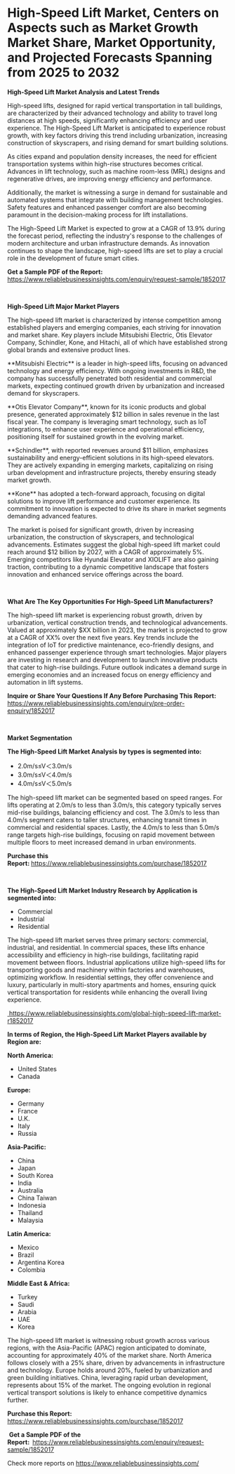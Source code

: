<p><h1>High-Speed Lift Market, Centers on Aspects such as Market Growth Market Share, Market Opportunity, and Projected Forecasts Spanning from 2025 to 2032</h1></p><p><strong>High-Speed Lift Market Analysis and Latest Trends</strong></p>
<p><p>High-speed lifts, designed for rapid vertical transportation in tall buildings, are characterized by their advanced technology and ability to travel long distances at high speeds, significantly enhancing efficiency and user experience. The High-Speed Lift Market is anticipated to experience robust growth, with key factors driving this trend including urbanization, increasing construction of skyscrapers, and rising demand for smart building solutions. </p><p>As cities expand and population density increases, the need for efficient transportation systems within high-rise structures becomes critical. Advances in lift technology, such as machine room-less (MRL) designs and regenerative drives, are improving energy efficiency and performance. </p><p>Additionally, the market is witnessing a surge in demand for sustainable and automated systems that integrate with building management technologies. Safety features and enhanced passenger comfort are also becoming paramount in the decision-making process for lift installations. </p><p>The High-Speed Lift Market is expected to grow at a CAGR of 13.9% during the forecast period, reflecting the industry's response to the challenges of modern architecture and urban infrastructure demands. As innovation continues to shape the landscape, high-speed lifts are set to play a crucial role in the development of future smart cities.</p></p>
<p><strong>Get a Sample PDF of the Report:&nbsp;</strong> <a href="https://www.reliablebusinessinsights.com/enquiry/request-sample/1852017?utm_campaign=75&utm_medium=2&utm_source=Github&utm_content=ia&utm_term=07012025&utm_id=high-speed-lift">https://www.reliablebusinessinsights.com/enquiry/request-sample/1852017</a></p>
<p>&nbsp;</p>
<p><strong>High-Speed Lift Major Market Players</strong></p>
<p><p>The high-speed lift market is characterized by intense competition among established players and emerging companies, each striving for innovation and market share. Key players include Mitsubishi Electric, Otis Elevator Company, Schindler, Kone, and Hitachi, all of which have established strong global brands and extensive product lines.</p><p>**Mitsubishi Electric** is a leader in high-speed lifts, focusing on advanced technology and energy efficiency. With ongoing investments in R&D, the company has successfully penetrated both residential and commercial markets, expecting continued growth driven by urbanization and increased demand for skyscrapers.</p><p>**Otis Elevator Company**, known for its iconic products and global presence, generated approximately $12 billion in sales revenue in the last fiscal year. The company is leveraging smart technology, such as IoT integrations, to enhance user experience and operational efficiency, positioning itself for sustained growth in the evolving market.</p><p>**Schindler**, with reported revenues around $11 billion, emphasizes sustainability and energy-efficient solutions in its high-speed elevators. They are actively expanding in emerging markets, capitalizing on rising urban development and infrastructure projects, thereby ensuring steady market growth.</p><p>**Kone** has adopted a tech-forward approach, focusing on digital solutions to improve lift performance and customer experience. Its commitment to innovation is expected to drive its share in market segments demanding advanced features.</p><p>The market is poised for significant growth, driven by increasing urbanization, the construction of skyscrapers, and technological advancements. Estimates suggest the global high-speed lift market could reach around $12 billion by 2027, with a CAGR of approximately 5%. Emerging competitors like Hyundai Elevator and XIOLIFT are also gaining traction, contributing to a dynamic competitive landscape that fosters innovation and enhanced service offerings across the board.</p></p>
<p>&nbsp;</p>
<p><strong>What Are The Key Opportunities For High-Speed Lift Manufacturers?</strong></p>
<p><p>The high-speed lift market is experiencing robust growth, driven by urbanization, vertical construction trends, and technological advancements. Valued at approximately $XX billion in 2023, the market is projected to grow at a CAGR of XX% over the next five years. Key trends include the integration of IoT for predictive maintenance, eco-friendly designs, and enhanced passenger experience through smart technologies. Major players are investing in research and development to launch innovative products that cater to high-rise buildings. Future outlook indicates a demand surge in emerging economies and an increased focus on energy efficiency and automation in lift systems.</p></p>
<p><strong>Inquire or Share Your Questions If Any Before Purchasing This Report:</strong> <a href="https://www.reliablebusinessinsights.com/enquiry/pre-order-enquiry/1852017?utm_campaign=75&utm_medium=2&utm_source=Github&utm_content=ia&utm_term=07012025&utm_id=high-speed-lift">https://www.reliablebusinessinsights.com/enquiry/pre-order-enquiry/1852017</a></p>
<p>&nbsp;</p>
<p><strong>Market Segmentation</strong></p>
<p><strong>The High-Speed Lift Market Analysis by types is segmented into:</strong></p>
<p><ul><li>2.0m/s≤V＜3.0m/s</li><li>3.0m/s≤V＜4.0m/s</li><li>4.0m/s≤V＜5.0m/s</li></ul></p>
<p><p>The high-speed lift market can be segmented based on speed ranges. For lifts operating at 2.0m/s to less than 3.0m/s, this category typically serves mid-rise buildings, balancing efficiency and cost. The 3.0m/s to less than 4.0m/s segment caters to taller structures, enhancing transit times in commercial and residential spaces. Lastly, the 4.0m/s to less than 5.0m/s range targets high-rise buildings, focusing on rapid movement between multiple floors to meet increased demand in urban environments.</p></p>
<p><strong>Purchase this Report:&nbsp;</strong><a href="https://www.reliablebusinessinsights.com/purchase/1852017?utm_campaign=75&utm_medium=2&utm_source=Github&utm_content=ia&utm_term=07012025&utm_id=high-speed-lift">https://www.reliablebusinessinsights.com/purchase/1852017</a></p>
<p>&nbsp;</p>
<p><strong>The High-Speed Lift Market Industry Research by Application is segmented into:</strong></p>
<p><ul><li>Commercial</li><li>Industrial</li><li>Residential</li></ul></p>
<p><p>The high-speed lift market serves three primary sectors: commercial, industrial, and residential. In commercial spaces, these lifts enhance accessibility and efficiency in high-rise buildings, facilitating rapid movement between floors. Industrial applications utilize high-speed lifts for transporting goods and machinery within factories and warehouses, optimizing workflow. In residential settings, they offer convenience and luxury, particularly in multi-story apartments and homes, ensuring quick vertical transportation for residents while enhancing the overall living experience.</p></p>
<p><a href="https://www.reliablebusinessinsights.com/global-high-speed-lift-market-r1852017?utm_campaign=75&utm_medium=2&utm_source=Github&utm_content=ia&utm_term=07012025&utm_id=high-speed-lift">&nbsp;https://www.reliablebusinessinsights.com/global-high-speed-lift-market-r1852017</a></p>
<p><strong>In terms of Region, the High-Speed Lift Market Players available by Region are:</strong></p>
<p>
    <p> <strong> North America: </strong>
        <ul>
            <li>United States</li>
            <li>Canada</li>
        </ul>
        </p> 
    <p> <strong> Europe: </strong>
        <ul>
            <li>Germany</li>
            <li>France</li>
            <li>U.K.</li>
            <li>Italy</li>
            <li>Russia</li>
        </ul>
        </p> 
    <p> <strong> Asia-Pacific: </strong>
        <ul>
            <li>China</li>
            <li>Japan</li>
            <li>South Korea</li>
            <li>India</li>
            <li>Australia</li>
            <li>China Taiwan</li>
            <li>Indonesia</li>
            <li>Thailand</li>
            <li>Malaysia</li>
        </ul>
        </p> 
    <p> <strong> Latin America: </strong>
        <ul>
            <li>Mexico</li>
            <li>Brazil</li>
            <li>Argentina Korea</li>
            <li>Colombia</li>
        </ul>
        </p> 
    <p> <strong> Middle East & Africa: </strong>
        <ul>
            <li>Turkey</li>
            <li>Saudi</li>
            <li>Arabia</li>
            <li>UAE</li>
            <li>Korea</li>
        </ul>
    </p>
    </p>
<p><p>The high-speed lift market is witnessing robust growth across various regions, with the Asia-Pacific (APAC) region anticipated to dominate, accounting for approximately 40% of the market share. North America follows closely with a 25% share, driven by advancements in infrastructure and technology. Europe holds around 20%, fueled by urbanization and green building initiatives. China, leveraging rapid urban development, represents about 15% of the market. The ongoing evolution in regional vertical transport solutions is likely to enhance competitive dynamics further.</p></p>
<p><strong>Purchase this Report: </strong><a href="https://www.reliablebusinessinsights.com/purchase/1852017?utm_campaign=75&utm_medium=2&utm_source=Github&utm_content=ia&utm_term=07012025&utm_id=high-speed-lift">https://www.reliablebusinessinsights.com/purchase/1852017</a></p>
<p>&nbsp;<strong>Get a Sample PDF of the Report:&nbsp;&nbsp;</strong><a href="https://www.reliablebusinessinsights.com/enquiry/request-sample/1852017?utm_campaign=75&utm_medium=2&utm_source=Github&utm_content=ia&utm_term=07012025&utm_id=high-speed-lift">https://www.reliablebusinessinsights.com/enquiry/request-sample/1852017</a></p>
<p><strong></strong></p>
<p>Check more reports on <a href="https://www.reliablebusinessinsights.com/?utm_campaign=75&utm_medium=2&utm_source=Github&utm_content=ia&utm_term=07012025&utm_id=high-speed-lift">https://www.reliablebusinessinsights.com/</a></p>